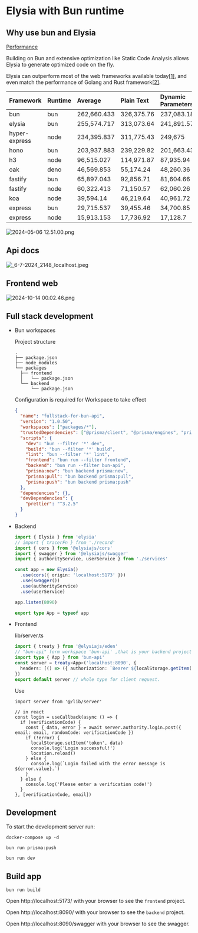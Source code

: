 # Elysia with Bun runtime

## Why use bun and Elysia

[Performance](https://elysiajs.com/at-glance.html#performance)

Building on Bun and extensive optimization like Static Code Analysis allows Elysia to generate optimized code on the fly.

Elysia can outperform most of the web frameworks available today[[1\]](https://elysiajs.com/at-glance.html#ref-1), and even match the performance of Golang and Rust framework[[2\]](https://elysiajs.com/at-glance.html#ref-2).

| Framework     | Runtime | Average     | Plain Text | Dynamic Parameters | JSON Body  |
| :------------ | :------ | :---------- | :--------- | :----------------- | :--------- |
| bun           | bun     | 262,660.433 | 326,375.76 | 237,083.18         | 224,522.36 |
| elysia        | bun     | 255,574.717 | 313,073.64 | 241,891.57         | 211,758.94 |
| hyper-express | node    | 234,395.837 | 311,775.43 | 249,675            | 141,737.08 |
| hono          | bun     | 203,937.883 | 239,229.82 | 201,663.43         | 170,920.4  |
| h3            | node    | 96,515.027  | 114,971.87 | 87,935.94          | 86,637.27  |
| oak           | deno    | 46,569.853  | 55,174.24  | 48,260.36          | 36,274.96  |
| fastify       | bun     | 65,897.043  | 92,856.71  | 81,604.66          | 23,229.76  |
| fastify       | node    | 60,322.413  | 71,150.57  | 62,060.26          | 47,756.41  |
| koa           | node    | 39,594.14   | 46,219.64  | 40,961.72          | 31,601.06  |
| express       | bun     | 29,715.537  | 39,455.46  | 34,700.85          | 14,990.3   |
| express       | node    | 15,913.153  | 17,736.92  | 17,128.7           | 12,873.84  |

![2024-05-06 12.51.00.png](https://s2.loli.net/2024/05/06/1TDsQYSHNvngmw9.png)

## Api docs

![_6-7-2024_2148_localhost.jpeg](https://s2.loli.net/2024/07/06/POZSw2aNh1D8LQY.jpg)

## Frontend web

![2024-10-14 00.02.46.png](https://s2.loli.net/2024/10/14/iYnoLk8QFrzuOs1.png)

## Full stack development

- Bun workspaces

  Project structure

  ```
  .
  ├── package.json
  ├── node_modules
  └── packages
    ├── frontend
    │   └── package.json
    └── backend
        └── package.json
  ```

  Configuration is required for Workspace to take effect

  ```json
  {
    "name": "fullstack-for-bun-api",
    "version": "1.0.50",
    "workspaces": ["packages/*"],
    "trustedDependencies": ["@prisma/client", "@prisma/engines", "prisma"],
    "scripts": {
      "dev": "bun --filter '*' dev",
      "build": "bun --filter '*' build",
      "lint": "bun --filter '*' lint",
      "frontend": "bun run --filter frontend",
      "backend": "bun run --filter bun-api",
      "prisma:new": "bun backend prisma:new",
      "prisma:pull": "bun backend prisma:pull",
      "prisma:push": "bun backend prisma:push"
    },
    "dependencies": {},
    "devDependencies": {
      "prettier": "^3.2.5"
    }
  }
  ```

- Backend

  ```ts
  import { Elysia } from 'elysia'
  // import { tracerFn } from './record'
  import { cors } from '@elysiajs/cors'
  import { swagger } from '@elysiajs/swagger'
  import { authorityService, userService } from './services'

  const app = new Elysia()
    .use(cors({ origin: 'localhost:5173' }))
    .use(swagger())
    .use(authorityService)
    .use(userService)

  app.listen(8090)

  export type App = typeof app
  ```

- Frontend

  lib/server.ts

  ```ts
  import { treaty } from '@elysiajs/eden'
  // "bun-api" form workspace 'bun-api' ,that is your backend project.
  import type { App } from 'bun-api'
  const server = treaty<App>('localhost:8090', {
    headers: [() => ({ authorization: `Bearer ${localStorage.getItem('token')}` })],
  })
  export default server // whole type for client request.
  ```

  Use

  ```tsx
  import server from '@/lib/server'

  // in react
  const login = useCallback(async () => {
    if (verificationCode) {
      const { data, error } = await server.authority.login.post({ email: email, randomCode: verificationCode })
      if (!error) {
        localStorage.setItem('token', data)
        console.log('Login successful!')
        location.reload()
      } else {
        console.log(`Login failed with the error message is ${error.value}.`)
      }
    } else {
      console.log('Please enter a verification code!')
    }
  }, [verificationCode, email])
  ```

## Development

To start the development server run:

```docker
docker-compose up -d
```

```shell
bun run prisma:push
```

```shell
bun run dev
```

## Build app

```shell
bun run build
```

Open http://localhost:5173/ with your browser to see the `frontend` project.

Open http://localhost:8090/ with your browser to see the `backend` project.

Open http://localhost:8090/swagger with your browser to see the swagger.
